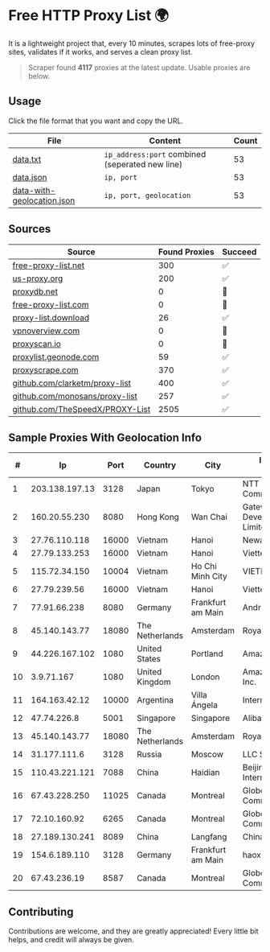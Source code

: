 
# Free HTTP Proxy List 🌍

It is a lightweight project that, every 10 minutes, scrapes lots of free-proxy sites, validates if it works, and serves a clean proxy list.


> Scraper found **4117** proxies at the latest update. Usable proxies are below.

## Usage

Click the file format that you want and copy the URL.


|File|Content|Count|
|----|-------|-----|
|[data.txt](https://raw.githubusercontent.com/themiralay/Proxy-List-World/master/data.txt)|`ip_address:port` combined (seperated new line)|53|
|[data.json](https://raw.githubusercontent.com/themiralay/Proxy-List-World/master/data.json)|`ip, port`|53|
|[data-with-geolocation.json](https://raw.githubusercontent.com/themiralay/Proxy-List-World/master/data-with-geolocation.json)|`ip, port, geolocation`|53|

## Sources

|Source|Found Proxies|Succeed|
|------|-------------|-------|
|[free-proxy-list.net](https://free-proxy-list.net)|300|✅|
|[us-proxy.org](https://www.us-proxy.org)|200|✅|
|[proxydb.net](http://proxydb.net)|0|🚫|
|[free-proxy-list.com](https://free-proxy-list.com/?page=&port=&type%5B%5D=http&type%5B%5D=https&up_time=0&search=Search)|0|🚫|
|[proxy-list.download](https://www.proxy-list.download/HTTP)|26|✅|
|[vpnoverview.com](https://vpnoverview.com/privacy/anonymous-browsing/free-proxy-servers)|0|🚫|
|[proxyscan.io](https://www.proxyscan.io)|0|🚫|
|[proxylist.geonode.com](https://proxylist.geonode.com/api/proxy-list?limit=300&page=1&sort_by=lastChecked&sort_type=desc&protocols=http,https)|59|✅|
|[proxyscrape.com](https://api.proxyscrape.com/v2/?request=displayproxies&protocol=http&timeout=10000&country=all&ssl=all&anonymity=all)|370|✅|
|[github.com/clarketm/proxy-list](https://raw.githubusercontent.com/clarketm/proxy-list/master/proxy-list-raw.txt)|400|✅|
|[github.com/monosans/proxy-list](https://raw.githubusercontent.com/monosans/proxy-list/main/proxies/http.txt)|257|✅|
|[github.com/TheSpeedX/PROXY-List](https://raw.githubusercontent.com/TheSpeedX/PROXY-List/master/http.txt)|2505|✅|


## Sample Proxies With Geolocation Info

|#|Ip|Port|Country|City|Internet Service Provider|
|-|--|----|-------|----|-------------------------|
|1|203.138.197.13|3128|Japan|Tokyo|NTT PC Communications, Inc.|
|2|160.20.55.230|8080|Hong Kong|Wan Chai|Gateway Technology Development Company Limited|
|3|27.76.110.118|16000|Vietnam|Hanoi|Newass2011xDSLHCMC|
|4|27.79.133.253|16000|Vietnam|Hanoi|Viettel Corporation|
|5|115.72.34.150|10004|Vietnam|Ho Chi Minh City|VIETELmetro|
|6|27.79.239.56|16000|Vietnam|Hanoi|Viettel Corporation|
|7|77.91.66.238|8080|Germany|Frankfurt am Main|Andrii Hrosh|
|8|45.140.143.77|18080|The Netherlands|Amsterdam|RoyaleHosting BV|
|9|44.226.167.102|1080|United States|Portland|Amazon.com, Inc.|
|10|3.9.71.167|1080|United Kingdom|London|Amazon Technologies Inc.|
|11|164.163.42.12|10000|Argentina|Villa Ángela|Interret Villa Angela SRL|
|12|47.74.226.8|5001|Singapore|Singapore|Alibaba Cloud LLC|
|13|45.140.143.77|18080|The Netherlands|Amsterdam|RoyaleHosting BV|
|14|31.177.111.6|3128|Russia|Moscow|LLC Smart Ape|
|15|110.43.221.121|7088|China|Haidian|Beijing Kingsoft Cloud Internet Technology Co|
|16|67.43.228.250|11025|Canada|Montreal|GloboTech Communications|
|17|72.10.160.92|6265|Canada|Montreal|GloboTech Communications|
|18|27.189.130.241|8089|China|Langfang|Chinanet|
|19|154.6.189.110|3128|Germany|Frankfurt am Main|haoxiangyun|
|20|67.43.236.19|8587|Canada|Montreal|GloboTech Communications|



## Contributing

Contributions are welcome, and they are greatly appreciated! Every
little bit helps, and credit will always be given.

